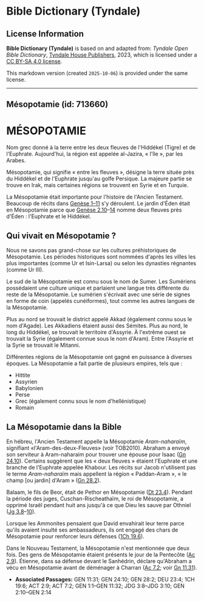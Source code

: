 # Bible Dictionary (Tyndale)

## License Information

**Bible Dictionary (Tyndale)** is based on and adapted from: _Tyndale Open Bible Dictionary_, [Tyndale House Publishers](https://tyndaleopenresources.com/), 2023, which is licensed under a [CC BY-SA 4.0 license](https://creativecommons.org/licenses/by-sa/4.0/legalcode.en).

This markdown version (created `2025-10-06`) is provided under the same license.



--------------------------------

## Mésopotamie (id: 713660)

MÉSOPOTAMIE
===========

Nom grec donné à la terre entre les deux fleuves de l'Hiddékel (Tigre) et de l'Euphrate. Aujourd'hui, la région est appelée al\-Jazira, « l'île », par les Arabes.

Mésopotamie, qui signifie « entre les fleuves », désigne la terre située près du Hiddékel et de l'Euphrate jusqu'au golfe Persique. La majeure partie se trouve en Irak, mais certaines régions se trouvent en Syrie et en Turquie.

La Mésopotamie était importante pour l'histoire de l'Ancien Testament. Beaucoup de récits dans [Genèse 1–11](https://ref.ly/Gen1:1-Gen11:32) s'y déroulent. Le jardin d'Éden était en Mésopotamie parce que [Genèse 2\.10](https://ref.ly/Gen2:10-Gen2:14)–[14](https://ref.ly/Gen2:10-Gen2:14) nomme deux fleuves près d'Éden : l'Euphrate et le Hiddékel.

Qui vivait en Mésopotamie ?
---------------------------

Nous ne savons pas grand\-chose sur les cultures préhistoriques de Mésopotamie. Les périodes historiques sont nommées d'après les villes les plus importantes (comme Ur et Isin\-Larsa) ou selon les dynasties régnantes (comme Ur III).

Le sud de la Mésopotamie est connu sous le nom de Sumer. Les Sumériens possédaient une culture unique et parlaient une langue très différente du reste de la Mésopotamie. Le sumérien s'écrivait avec une série de signes en forme de coin (appelés cunéiformes), tout comme les autres langues de la Mésopotamie.

Plus au nord se trouvait le district appelé Akkad (également connu sous le nom d'Agade). Les Akkadiens étaient aussi des Sémites. Plus au nord, le long du Hiddékel, se trouvait le territoire d'Assyrie. À l'extrême ouest se trouvait la Syrie (également connue sous le nom d'Aram). Entre l'Assyrie et la Syrie se trouvait le Mitanni.

Différentes régions de la Mésopotamie ont gagné en puissance à diverses époques. La Mésopotamie a fait partie de plusieurs empires, tels que :

* Hittite
* Assyrien
* Babylonien
* Perse
* Grec (également connu sous le nom d'hellénistique)
* Romain

La Mésopotamie dans la Bible
----------------------------

En hébreu, l'Ancien Testament appelle la Mésopotamie *Aram\-naharaïm*, signifiant «l'Aram\-des\-deux\-Fleuves» (voir TOB2010\). Abraham a envoyé son serviteur à Aram\-naharaim pour trouver une épouse pour Isaac ([Gn 24\.10](https://ref.ly/Gen24:10)). Certains suggèrent que les « deux fleuves » étaient l'Euphrate et une branche de l'Euphrate appelée Khabour. Les récits sur Jacob n'utilisent pas le terme *Aram\-naharaïm* mais appellent la région « Paddan\-Aram », « le champ \[ou jardin] d'Aram » ([Gn 28\.2](https://ref.ly/Gen28:2)).

Balaam, le fils de Beor, était de Pethor en Mésopotamie ([Dt 23\.4](https://ref.ly/Deut23:4)). Pendant la période des juges, Cuschan\-Rischeathaïm, le roi de Mésopotamie, a opprimé Israël pendant huit ans jusqu'à ce que Dieu les sauve par Othniel ([Jg 3\.8](https://ref.ly/Judg3:8-Judg3:10)–[10](https://ref.ly/Judg3:8-Judg3:10)).

Lorsque les Ammonites pensaient que David envahirait leur terre parce qu'ils avaient insulté ses ambassadeurs, ils ont engagé des chars de Mésopotamie pour renforcer leurs défenses ([1Ch 19\.6](https://ref.ly/1Chr19:6)).

Dans le Nouveau Testament, la Mésopotamie n'est mentionnée que deux fois. Des gens de Mésopotamie étaient présents le jour de la Pentecôte ([Ac 2\.9](https://ref.ly/Acts2:9)). Étienne, dans sa défense devant le Sanhédrin, déclare qu'Abraham a vécu en Mésopotamie avant de déménager à Charran ([Ac 7\.2](https://ref.ly/Acts7:2); voir [Gn 11\.31](https://ref.ly/Gen11:31)).

* **Associated Passages:** GEN 11:31; GEN 24:10; GEN 28:2; DEU 23:4; 1CH 19:6; ACT 2:9; ACT 7:2; GEN 1:1–GEN 11:32; JDG 3:8–JDG 3:10; GEN 2:10–GEN 2:14

